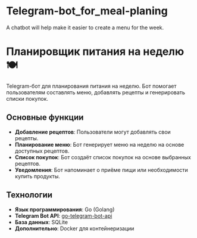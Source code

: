 # Telegram-bot_for_meal-planing
A chatbot will help make it easier to create a menu for the week.


# Планировщик питания на неделю 🍽️

Telegram-бот для планирования питания на неделю. Бот помогает пользователям составлять меню, добавлять рецепты и генерировать списки покупок.


## Основные функции
- **Добавление рецептов**: Пользователи могут добавлять свои рецепты.
- **Планирование меню**: Бот генерирует меню на неделю на основе доступных рецептов.
- **Список покупок**: Бот создаёт список покупок на основе выбранных рецептов.
- **Уведомления**: Бот напоминает о приёме пищи или необходимости купить продукты.

## Технологии
- **Язык программирования**: Go (Golang)
- **Telegram Bot API**: [go-telegram-bot-api](https://github.com/go-telegram-bot-api/telegram-bot-api)
- **База данных**: SQLite
- **Дополнительно**: Docker для контейнеризации



